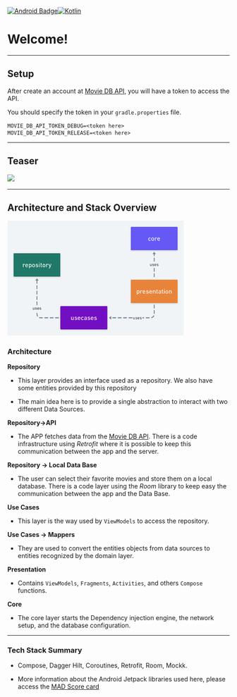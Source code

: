 [![Android Badge](https://img.shields.io/badge/Android-3DDC84?style=for-the-badge&logo=android&logoColor=white)](https://www.android.com/)[![Kotlin](https://img.shields.io/badge/Kotlin-0095D5?&style=for-the-badge&logo=kotlin&logoColor=white)](https://kotlinlang.org/)

# Welcome!

---

## Setup

After create an account at [Movie DB API](https://www.themoviedb.org), you will have a token to access the API. 

You should specify the token in your `gradle.properties` file.


```
MOVIE_DB_API_TOKEN_DEBUG=<token here>
MOVIE_DB_API_TOKEN_RELEASE=<token here>
```

---

## Teaser

<img src="img/teaser.gif" height="500" />

---

## Architecture and Stack Overview

<img src="img/architecture.png" width="400" />

### Architecture

**Repository**

- This layer provides an interface used as a repository. We also have some entities provided by this repository

- The main idea here is to provide a single abstraction to interact with two different Data Sources.

**Repository->API**

- The APP fetches data from the [Movie DB API](https://www.themoviedb.org). There is a code infrastructure using *Retrofit* where it is possible to keep this communication between the app and the server.

**Repository -> Local Data Base**

- The user can select their favorite movies and store them on a local database. There is a code layer using the *Room* library to keep easy the communication between the app and the Data Base.

**Use Cases**

- This layer is the way used by `ViewModels` to access the repository.

**Use Cases -> Mappers**

- They are used to convert the entities objects from data sources to entities recognized by the domain layer.

**Presentation**

- Contains `ViewModels`, `Fragments`, `Activities`, and others `Compose` functions.

**Core**

- The core layer starts the Dependency injection engine, the network setup, and the database configuration.

---

### Tech Stack Summary

- Compose, Dagger Hilt, Coroutines, Retrofit, Room, Mockk.

- More information about the Android Jetpack libraries used here, please access the [MAD Score card](https://madscorecard.withgoogle.com/scorecard/share/3723779503)

